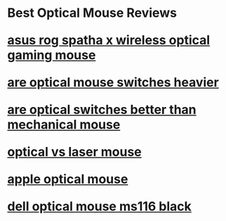<h1>Best Optical Mouse Reviews</><p><a href="asus-rog-spatha-x-wireless-optical-gaming-mouse.md">asus rog spatha x wireless optical gaming mouse</a></p>
<p><a href="are-optical-mouse-switches-heavier.md">are optical mouse switches heavier</a></p>
<p><a href="are-optical-switches-better-than-mechanical-mouse.md">are optical switches better than mechanical mouse</a></p>
<p><a href="optical-vs-laser-mouse.md">optical vs laser mouse</a></p>
<p><a href="apple-optical-mouse.md">apple optical mouse</a></p>
<p><a href="dell-optical-mouse-ms116-black.md">dell optical mouse ms116 black</a></p>
